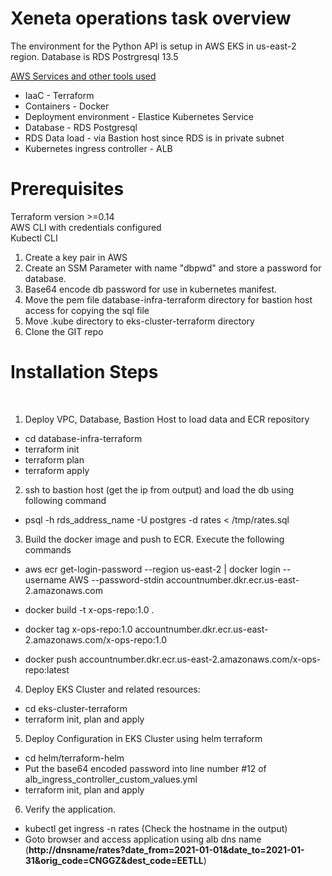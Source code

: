 <h1>Xeneta operations task overview</h1>
The environment for the Python API is setup in AWS EKS in us-east-2 region. Database is RDS Postrgresql 13.5 </br>

<u>AWS Services and other tools used</u>
- IaaC - Terraform
- Containers - Docker
- Deployment environment - Elastice Kubernetes Service
- Database - RDS Postgresql 
- RDS Data load - via Bastion host since RDS is in private subnet
- Kubernetes ingress controller - ALB

<h1>Prerequisites</h1>

Terraform version >=0.14</br>
AWS CLI with credentials configured </br>
Kubectl CLI

1) Create a key pair in AWS
2) Create an SSM Parameter with name "dbpwd" and store a password for database.
3) Base64 encode db password for use in kubernetes manifest.
4) Move the pem file database-infra-terraform directory for bastion host access for copying the sql file
5) Move .kube directory to eks-cluster-terraform directory
6) Clone the GIT repo

<h1>Installation Steps</h1> </br>

1) Deploy VPC, Database, Bastion Host to load data and ECR repository
- cd database-infra-terraform </br>
- terraform init </br>
- terraform plan </br>
- terraform apply </br>

2) ssh to bastion  host (get the ip from output) and load the db using following command
- psql -h rds_address_name -U postgres -d rates < /tmp/rates.sql 

3) Build the docker image and push to ECR. Execute the following commands

- aws ecr get-login-password --region us-east-2 | docker login --username AWS --password-stdin accountnumber.dkr.ecr.us-east-2.amazonaws.com </br>

- docker build -t x-ops-repo:1.0 .
- docker tag x-ops-repo:1.0 accountnumber.dkr.ecr.us-east-2.amazonaws.com/x-ops-repo:1.0
- docker push accountnumber.dkr.ecr.us-east-2.amazonaws.com/x-ops-repo:latest

4) Deploy EKS Cluster and related resources:
- cd eks-cluster-terraform
- terraform init, plan and apply

5) Deploy Configuration in EKS Cluster using helm terraform
- cd helm/terraform-helm
- Put the base64 encoded password into line number #12 of alb_ingress_controller_custom_values.yml
- terraform init, plan and apply

6) Verify the application.
- kubectl get ingress -n rates (Check the hostname in the output)
- Goto browser and access application using alb dns name (<b>http://dnsname/rates?date_from=2021-01-01&date_to=2021-01-31&orig_code=CNGGZ&dest_code=EETLL</b>)